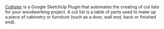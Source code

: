 <p><a href="https://github.com/danawoodman/Google-Sketchup-Cutlister-Plugin" title="Visit the Cutlister GitHub page">Cutlister</a> is a Google SketchUp Plugin that automates the creating of cut lists for your woodworking project. A cut list is a table of parts used to make up a piece of cabinetry or furniture (such as a door, wall end, back or finished end).</p>